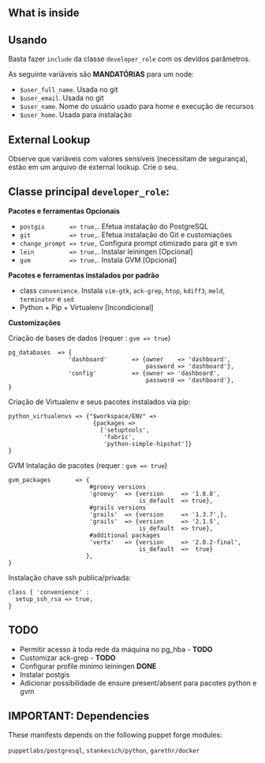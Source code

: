 What is inside
--------------

Usando
------

Basta fazer `include` da classe `developer_role` com os devidos parâmetros.

As seguinte variáveis são **MANDATÓRIAS** para um node:

   - `$user_full_name`. Usada no git
   - `$user_email`. Usada no git
   - `$user_name`. Nome do usuário usado para home e execução de recursos
   - `$user_home`. Usada para instalação

External Lookup
---------------

Observe que variáveis com valores sensíveis (necessitam de segurança), estão em um arquivo de external lookup. Crie
o seu.

Classe principal `developer_role`:
--------------------------------------------

**Pacotes e ferramentas Opcionais**

   - `postgis       => true,`. Efetua instalação do PostgreSQL
   - `git           => true,`. Efetua instalação do Git e customiações
   - `change_prompt => true,` Configura prompt otimizado para git e svn
   - `lein          => true,`. Instalar leiningen  [Opcional]
   - `gvm           => true,`. Instala GVM [Opcional]

**Pacotes e ferramentas instalados por padrão**

   - class `convenience`. Instala `vim-gtk`, `ack-grep`, `htop`, `kdiff3`, `meld`, `terminator` e `sed`
   - Python + Pip + Virtualenv [Incondicional]   

**Customizações**
  
Criação de bases de dados (requer : `gvm => true`)

    pg_databases  => {
                     'dashboard'       => {owner    => 'dashboard',
                                           password => 'dashboard'},
                     'config'          => {owner => 'dashboard',
                                           password => 'dashboard'},
    }   
   
Criação de Virtualenv e seus pacotes instalados via pip:

    python_virtualenvs => {"$workspace/ENV" => 
                            {packages => 
                              ['setuptools', 
                               'fabric',
                               'python-simple-hipchat']}
    }

GVM Intalação de pacotes (requer : `gvm => true`)

    gvm_packages       => {
                           #groovy versions
                           'groovy'  => {version     => '1.8.8',
                                         is_default  => true},
                           #grails versions
                           'grails'  => {version     => '1.3.7',},
                           'grails'  => {version     => '2.1.5',
                                         is_default  => true},
                           #additional packages
                           'vertx'   => {version     => '2.0.2-final',
                                         is_default  =>  true}
                          },
    }

Instalação chave ssh publica/privada:

    class { 'convenience' :
      setup_ssh_rsa => true,
    }


TODO
-----
   - Permitir acesso à toda rede da máquina no pg_hba - **TODO**
   - Customizar ack-grep - **TODO**
   - Configurar profile minimo leiningen **DONE**
   - Instalar postgis
   - Adicionar possibilidade de ensure present/absent para pacotes python e gvm

IMPORTANT: Dependencies
-----------------------
These manifests depends on the following puppet forge modules:

`puppetlabs/postgresql`, `stankevich/python`, `garethr/docker`


